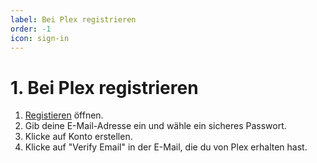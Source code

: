 ```yaml
---
label: Bei Plex registrieren
order: -1
icon: sign-in
---
```


# 1. Bei Plex registrieren

1. [Registieren](https://www.plex.tv/sign-up/?forward=web) öffnen.
2. Gib deine E-Mail-Adresse ein und wähle ein sicheres Passwort.
3. Klicke auf Konto erstellen.
4. Klicke auf "Verify Email" in der E-Mail, die du von Plex erhalten hast.
